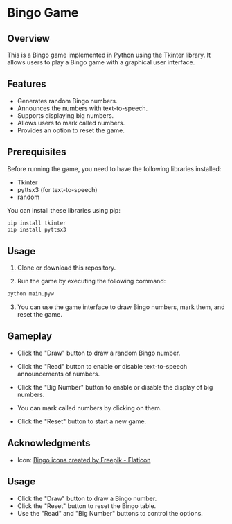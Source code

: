 # Bingo Game

## Overview

This is a Bingo game implemented in Python using the Tkinter library. It allows users to play a Bingo game with a graphical user interface.

## Features

- Generates random Bingo numbers.
- Announces the numbers with text-to-speech.
- Supports displaying big numbers.
- Allows users to mark called numbers.
- Provides an option to reset the game.

## Prerequisites

Before running the game, you need to have the following libraries installed:

- Tkinter
- pyttsx3 (for text-to-speech)
- random

You can install these libraries using pip:

```bash
pip install tkinter
pip install pyttsx3
```

## Usage

1. Clone or download this repository.

2. Run the game by executing the following command:

```bash
python main.pyw
```

3. You can use the game interface to draw Bingo numbers, mark them, and reset the game.

## Gameplay

- Click the "Draw" button to draw a random Bingo number.

- Click the "Read" button to enable or disable text-to-speech announcements of numbers.

- Click the "Big Number" button to enable or disable the display of big numbers.

- You can mark called numbers by clicking on them.

- Click the "Reset" button to start a new game.

## Acknowledgments

- Icon: [Bingo icons created by Freepik - Flaticon](https://www.flaticon.com/free-icons/bingo)

## Usage

- Click the "Draw" button to draw a Bingo number.
- Click the "Reset" button to reset the Bingo table.
- Use the "Read" and "Big Number" buttons to control the options.
